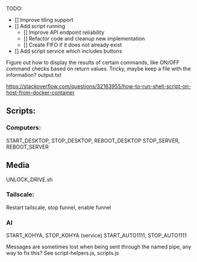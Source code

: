 TODO:
- [] Improve tiling support
- [] Add script running
    - [] Improve API endpoint reliability
    - [] Refactor code and cleanup new implementation
    - [] Create FIFO if it does not already exist
- [] Add script service which includes buttons

Figure out how to display the results of certain commands, like ON/OFF command checks based on return values. 
Tricky, maybe keep a file with the information? output.txt

https://stackoverflow.com/questions/32163955/how-to-run-shell-script-on-host-from-docker-container

## Scripts:
### Computers:
START_DESKTOP, STOP_DESKTOP, REBOOT_DESKTOP
STOP_SERVER, REBOOT_SERVER

## Media
UNLOCK_DRIVE.sh

### Tailscale:
Restart tailscale, stop funnel, enable funnel

### AI
START_KOHYA, STOP_KOHYA (service)
START_AUTO1111, STOP_AUTO1111


Messages are sometimes lost when being sent through the named pipe, any way to fix this?
See script-helpers.js, scripts.js